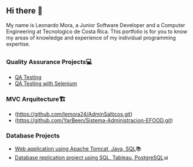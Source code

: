 ## Hi there 👋
My name is Leonardo Mora, a Junior Software Developer and a Computer Engineering at Tecnologico de Costa Rica.
This portfolio is for you to know my areas of knowledge and experience of my individual programming expertise.

## 

### Quality Assurance Projects💻
- [QA Testing](https://github.com/ycambro/BookShoppingCart-Mvc.git)
- [QA Testing with Selenium](https://github.com/lemora24/AdminSalticos.git)

### MVC Arquitecture🏗️
- (https://github.com/lemora24/AdminSalticos.git)
- (https://github.com/YarBeen/Sistema-Administracion-EFOOD.git)

### Database Projects
- [Web application using Apache Tomcat, Java, SQL](https://github.com/yosgarcia/Proyecto1-BDII.git)📚
- [Database replication project using SQL, Tableau, PostgreSQL](https://github.com/ycambro/Proyecto2BD.git)📊
<!--
**lemora24/lemora24** is a ✨ _special_ ✨ repository because its `README.md` (this file) appears on your GitHub profile.

Here are some ideas to get you started:

- 🔭 I’m currently working on ...
- 🌱 I’m currently learning ...
- 👯 I’m looking to collaborate on ...
- 🤔 I’m looking for help with ...
- 💬 Ask me about ...
- 📫 How to reach me: ...
- 😄 Pronouns: ...
- ⚡ Fun fact: ...
-->
